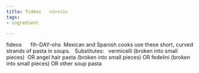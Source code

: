 ```yaml
---
title: fideos   <i></i>
tags:
- ingredient

---
```

fideos      fih-DAY-ohs  Mexican and Spanish cooks use these short, curved strands of pasta in soups.   Substitutes:   vermicelli (broken into small pieces)  OR angel hair pasta (broken into small pieces) OR fedelini (broken into small pieces) OR other soup pasta
